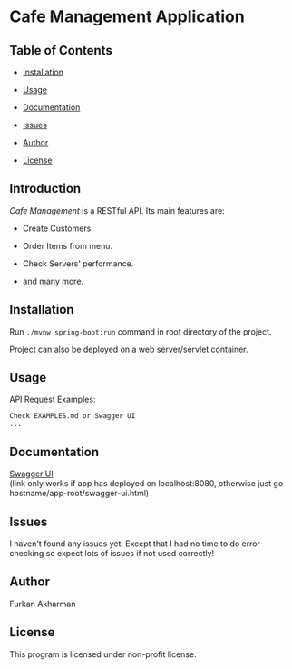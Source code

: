 # **Cafe Management Application**

## Table of Contents
+ [Installation](#installation)

+ [Usage](#usage)
	
+ [Documentation](#documentation)

+ [Issues](#Issues)

+ [Author](#author)

+ [License](#license)


## Introduction
*Cafe Management* is a RESTful API.
Its main features are:

+ Create Customers.

+ Order Items from menu.

+ Check Servers' performance.

+ and many more.

## Installation

Run ``` ./mvnw spring-boot:run ``` command in root directory of the project.

Project can also be deployed on a web server/servlet container.

## Usage

API Request Examples:
```
Check EXAMPLES.md or Swagger UI
...
```

## Documentation

[Swagger UI ](http://localhost:8080/swagger-ui.html)  
(link only works if app has deployed on localhost:8080, otherwise just go hostname/app-root/swagger-ui.html)

## Issues

I haven't found any issues yet.
Except that I had no time to do error checking so expect lots of issues if not used correctly!

## Author

Furkan Akharman

## License

This program is licensed under non-profit license.